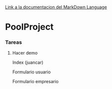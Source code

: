 [Link a la documentacion del MarkDown Language](https://github.com/adam-p/markdown-here/wiki/Markdown-Cheatsheet)
# PoolProject
### Tareas
1. Hacer demo

   Index (juancar)

   Formulario usuario

   Formulario empresario
   
